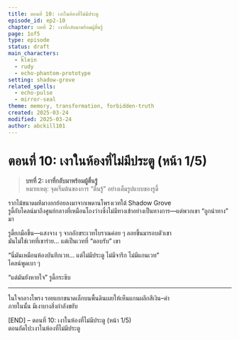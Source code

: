 ```yaml
---
title: ตอนที่ 10: เงาในห้องที่ไม่มีประตู
episode_id: ep2-10
chapter: บทที่ 2: เงาที่กลับมาพร้อมผู้ตื่นรู้
page: 1of5
type: episode
status: draft
main_characters:
  - klein
  - rudy
  - echo-phantom-prototype
setting: shadow-grove
related_spells:
  - echo-pulse
  - mirror-seal
theme: memory, transformation, forbidden-truth
created: 2025-03-24
modified: 2025-03-24
author: abckill101
---
```


# ตอนที่ 10: เงาในห้องที่ไม่มีประตู (หน้า 1/5) 

> **บทที่ 2: เงาที่กลับมาพร้อมผู้ตื่นรู้**  
> หมายเหตุ: จุดเริ่มต้นของการ “ตื่นรู้” อย่างเต็มรูปแบบของรูดี้

รากไม้ขนาดมหึมางอกย้อยลงมาจากเพดานโพรงเวทใต้ Shadow Grove  
รูดี้กับไคลน์มาถึงศูนย์กลางที่เหมือนโถงว่างซึ่งไม่มีทางเข้าอย่างเป็นทางการ—แต่พวกเขา “ถูกนำทาง” มา

รูดี้ยกมือขึ้น—แสงจาง ๆ จากอักขระเวทโบราณค่อย ๆ ลอยขึ้นมารอบตัวเขา  
มันไม่ใช่เวทที่เขาร่าย... แต่เป็นเวทที่ “ตอบรับ” เขา

“นี่มันเหมือนห้องบันทึกเวท... แต่ไม่มีประตู ไม่มีจารึก ไม่มีแกนเวท”  
ไคลน์พูดเบา ๆ

“แต่มันยังหายใจ” รูดี้กระซิบ

---

ในใจกลางโพรง รอยแยกขนาดเล็กบนพื้นดินเผยให้เห็นแกนผลึกสีเงิน–ดำ  
ภายในนั้น มีเงาบางสิ่งกำลังขยับ

[END] – ตอนที่ 10: เงาในห้องที่ไม่มีประตู (หน้า 1/5)  
ตอนถัดไป:เงาในห้องที่ไม่มีประตู 